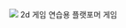 ![](https://velog.velcdn.com/images/gun_nug/post/acae3b80-662b-48f9-8035-b632cc0353a8/image.png)
2d 게임 연습용
플랫포머 게임
